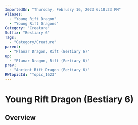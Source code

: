 ```yaml
---
ImportedOn: "Thursday, February 16, 2023 6:10:23 PM"
Aliases:
  - "Young Rift Dragon"
  - "Young Rift Dragons"
Category: "Creature"
Suffix: "Bestiary 6"
Tags:
  - "Category/Creature"
parent:
  - "Planar Dragon, Rift (Bestiary 6)"
up:
  - "Planar Dragon, Rift (Bestiary 6)"
prev:
  - "Ancient Rift Dragon (Bestiary 6)"
RWtopicId: "Topic_1623"
---
```

# Young Rift Dragon (Bestiary 6)
## Overview
